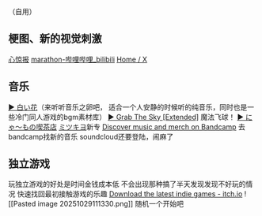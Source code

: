 （自用）
## 梗图、新的视觉刺激
[心惊报](https://web.telegram.org/a/#-1001434817225)
[marathon-哔哩哔哩_bilibili](https://search.bilibili.com/all?keyword=marathon&from_source=webtop_search&spm_id_from=333.1007&search_source=5)
[Home / X](https://x.com/home)
## 音乐
[▶ 白い花](https://music.163.com/#/album?id=125764913)（来听听音乐之卵吧，
适合一个人安静的时候听的纯音乐，同时也是一些冷门同人游戏的bgm素材库）
[▶ Grab The Sky [Extended]](https://music.163.com/#/djradio?id=794530508)
魔法飞球！
[▶ にゃ～もの喫茶店](https://music.163.com/#/album?id=287889719)
[ミツキヨ](https://music.163.com/artist?id=31814084)新专
[Discover music and merch on Bandcamp](https://bandcamp.com/discover)
去bandcamp找新的音乐
soundcloud还要登陆，闹麻了
## 独立游戏
玩独立游戏的好处是时间金钱成本低
不会出现那种搞了半天发现发现不好玩的情况
快速找回最初接触游戏的乐趣
[Download the latest indie games - itch.io](https://itch.io/)
![[Pasted image 20251029111330.png]]
随机一个开始吧

